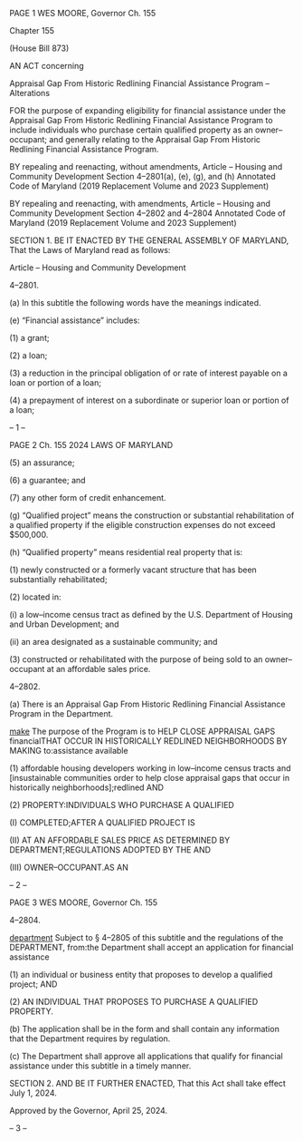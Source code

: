 PAGE 1
WES MOORE, Governor Ch. 155

Chapter 155

(House Bill 873)

AN ACT concerning

Appraisal Gap From Historic Redlining Financial Assistance Program –
Alterations

FOR the purpose of expanding eligibility for financial assistance under the Appraisal Gap
From Historic Redlining Financial Assistance Program to include individuals who
purchase certain qualified property as an owner–occupant; and generally relating to
the Appraisal Gap From Historic Redlining Financial Assistance Program.

BY repealing and reenacting, without amendments,
Article – Housing and Community Development
Section 4–2801(a), (e), (g), and (h)
Annotated Code of Maryland
(2019 Replacement Volume and 2023 Supplement)

BY repealing and reenacting, with amendments,
Article – Housing and Community Development
Section 4–2802 and 4–2804
Annotated Code of Maryland
(2019 Replacement Volume and 2023 Supplement)

SECTION 1. BE IT ENACTED BY THE GENERAL ASSEMBLY OF MARYLAND,
That the Laws of Maryland read as follows:

Article – Housing and Community Development

4–2801.

(a) In this subtitle the following words have the meanings indicated.

(e) “Financial assistance” includes:

(1) a grant;

(2) a loan;

(3) a reduction in the principal obligation of or rate of interest payable on
a loan or portion of a loan;

(4) a prepayment of interest on a subordinate or superior loan or portion of
a loan;

– 1 –

PAGE 2
Ch. 155 2024 LAWS OF MARYLAND

(5) an assurance;

(6) a guarantee; and

(7) any other form of credit enhancement.

(g) “Qualified project” means the construction or substantial rehabilitation of a
qualified property if the eligible construction expenses do not exceed $500,000.

(h) “Qualified property” means residential real property that is:

(1) newly constructed or a formerly vacant structure that has been
substantially rehabilitated;

(2) located in:

(i) a low–income census tract as defined by the U.S. Department of
Housing and Urban Development; and

(ii) an area designated as a sustainable community; and

(3) constructed or rehabilitated with the purpose of being sold to an
owner–occupant at an affordable sales price.

4–2802.

(a) There is an Appraisal Gap From Historic Redlining Financial Assistance
Program in the Department.

[make](b) The purpose of the Program is to HELP CLOSE APPRAISAL GAPS
financialTHAT OCCUR IN HISTORICALLY REDLINED NEIGHBORHOODS BY MAKING
to:assistance available

(1) affordable housing developers working in low–income census tracts and
[insustainable communities order to help close appraisal gaps that occur in historically
neighborhoods];redlined AND

(2) PROPERTY:INDIVIDUALS WHO PURCHASE A QUALIFIED

(I) COMPLETED;AFTER A QUALIFIED PROJECT IS

(II) AT AN AFFORDABLE SALES PRICE AS DETERMINED BY
DEPARTMENT;REGULATIONS ADOPTED BY THE AND

(III) OWNER–OCCUPANT.AS AN

– 2 –

PAGE 3
WES MOORE, Governor Ch. 155

4–2804.

[department](a) Subject to § 4–2805 of this subtitle and the regulations of the
DEPARTMENT, from:the Department shall accept an application for financial assistance

(1) an individual or business entity that proposes to develop a qualified
project; AND

(2) AN INDIVIDUAL THAT PROPOSES TO PURCHASE A QUALIFIED
PROPERTY.

(b) The application shall be in the form and shall contain any information that
the Department requires by regulation.

(c) The Department shall approve all applications that qualify for financial
assistance under this subtitle in a timely manner.

SECTION 2. AND BE IT FURTHER ENACTED, That this Act shall take effect July
1, 2024.

Approved by the Governor, April 25, 2024.

– 3 –